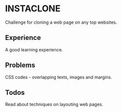 # INSTACLONE
Challenge for cloning a web page on any top websites.

## Experience
A good learning experience.

## Problems
CSS codes - overlapping texts, images and margins.

## Todos
Read about techniques on layouting web pages.